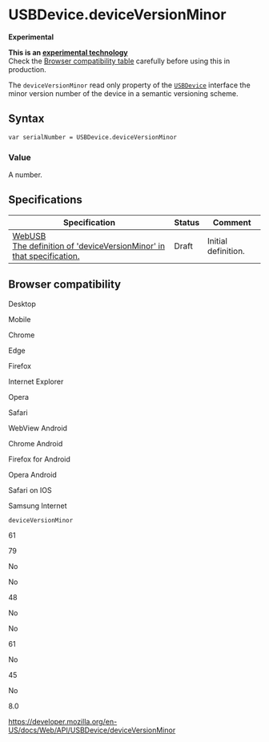 USBDevice.deviceVersionMinor
============================

**Experimental**

**This is an [experimental technology](https://developer.mozilla.org/en-US/docs/MDN/Guidelines/Conventions_definitions#experimental)**  
Check the [Browser compatibility table](#browser_compatibility) carefully before using this in production.

The `deviceVersionMinor` read only property of the [`USBDevice`](../usbdevice) interface the minor version number of the device in a semantic versioning scheme.

Syntax
------

    var serialNumber = USBDevice.deviceVersionMinor

### Value

A number.

Specifications
--------------

<table><thead><tr class="header"><th>Specification</th><th>Status</th><th>Comment</th></tr></thead><tbody><tr class="odd"><td><a href="https://wicg.github.io/webusb/#dom-usbdevice-deviceversionminor">WebUSB<br />
<span class="small">The definition of 'deviceVersionMinor' in that specification.</span></a></td><td><span class="spec-draft">Draft</span></td><td>Initial definition.</td></tr></tbody></table>

Browser compatibility
---------------------

Desktop

Mobile

Chrome

Edge

Firefox

Internet Explorer

Opera

Safari

WebView Android

Chrome Android

Firefox for Android

Opera Android

Safari on IOS

Samsung Internet

`deviceVersionMinor`

61

79

No

No

48

No

No

61

No

45

No

8.0

<a href="https://developer.mozilla.org/en-US/docs/Web/API/USBDevice/deviceVersionMinor" class="_attribution-link">https://developer.mozilla.org/en-US/docs/Web/API/USBDevice/deviceVersionMinor</a>
